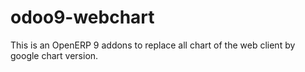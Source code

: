 # odoo9-webchart
This is an OpenERP 9 addons to replace all chart of the web client by google chart version.
